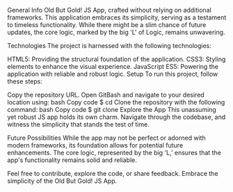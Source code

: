 General Info
Old But Gold! JS App, crafted without relying on additional frameworks. This application embraces its simplicity, serving as a testament to timeless functionality. While there might be a slim chance of future updates, the core logic, marked by the big 'L' of Logic, remains unwavering.

Technologies
The project is harnessed with the following technologies:

HTML5: Providing the structural foundation of the application.
CSS3: Styling elements to enhance the visual experience.
JavaScript ES5: Powering the application with reliable and robust logic.
Setup
To run this project, follow these steps:

Copy the repository URL.
Open GitBash and navigate to your desired location using:
bash
Copy code
$ cd <location>
Clone the repository with the following command:
bash
Copy code
$ git clone <url>
Explore the App
This unassuming yet robust JS app holds its own charm. Navigate through the codebase, and witness the simplicity that stands the test of time.

Future Possibilities
While the app may not be perfect or adorned with modern frameworks, its foundation allows for potential future enhancements. The core logic, represented by the big 'L,' ensures that the app's functionality remains solid and reliable.

Feel free to contribute, explore the code, or share feedback. Embrace the simplicity of the Old But Gold! JS App.

